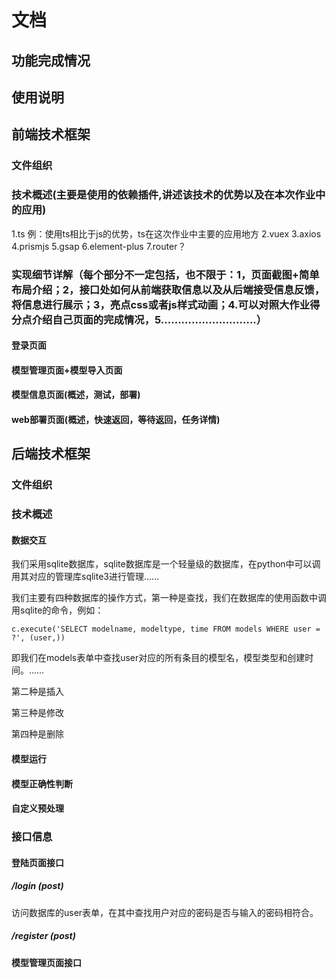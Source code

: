 # 文档

## 功能完成情况



## 使用说明



## 前端技术框架
### 文件组织

### 技术概述(主要是使用的依赖插件,讲述该技术的优势以及在本次作业中的应用)

1.ts 例：使用ts相比于js的优势，ts在这次作业中主要的应用地方
2.vuex
3.axios
4.prismjs
5.gsap
6.element-plus
7.router？

### 实现细节详解（每个部分不一定包括，也不限于：1，页面截图+简单布局介绍；2，接口处如何从前端获取信息以及从后端接受信息反馈，将信息进行展示；3，亮点css或者js样式动画；4.可以对照大作业得分点介绍自己页面的完成情况，5............................）
#### 登录页面

#### 模型管理页面+模型导入页面

#### 模型信息页面(概述，测试，部署)

#### web部署页面(概述，快速返回，等待返回，任务详情)


## 后端技术框架

### 文件组织



### 技术概述

#### 数据交互

我们采用sqlite数据库，sqlite数据库是一个轻量级的数据库，在python中可以调用其对应的管理库sqlite3进行管理……

我们主要有四种数据库的操作方式，第一种是查找，我们在数据库的使用函数中调用sqlite的命令，例如：

~~~
c.execute('SELECT modelname, modeltype, time FROM models WHERE user = ?', (user,))
~~~

即我们在models表单中查找user对应的所有条目的模型名，模型类型和创建时间。……

第二种是插入

第三种是修改

第四种是删除

#### 模型运行

#### 模型正确性判断

#### 自定义预处理

### 接口信息

#### 登陆页面接口

##### /login (post)

访问数据库的user表单，在其中查找用户对应的密码是否与输入的密码相符合。

##### /register (post)

#### 模型管理页面接口